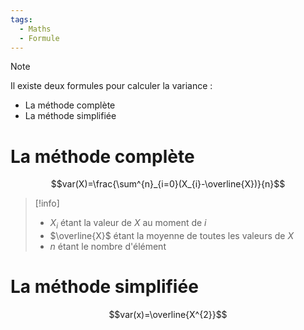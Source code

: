 ```yaml
---
tags:
  - Maths
  - Formule
---
```

> [!note] 
> Il existe deux formules pour calculer la variance :
> - La méthode complète
> - La méthode simplifiée

# La méthode complète
$$var(X)=\frac{\sum^{n}_{i=0}(X_{i}-\overline{X})}{n}$$
	
> [!info] 
> - $X_i$ étant la valeur de $X$ au moment de $i$
> - $\overline{X}$ étant la moyenne de toutes les valeurs de $X$
> - $n$ étant le nombre d'élément

# La méthode simplifiée
$$var(x)=\overline{X^{2}}$$